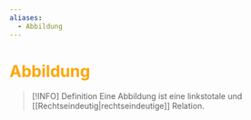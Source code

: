 ```yaml
---
aliases:
  - Abbildung
---
```

# <font color = "orange">Abbildung</font>
>[!INFO] Definition
>Eine Abbildung ist eine linkstotale und [[Rechtseindeutig|rechtseindeutige]] Relation.
>